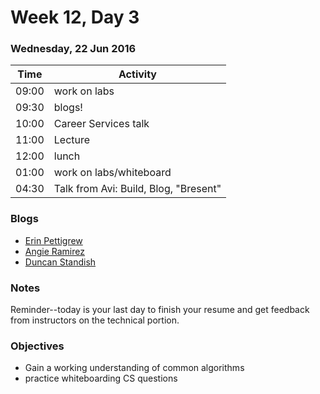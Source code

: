 # Week 12, Day 3

### Wednesday, 22 Jun 2016

| Time | Activity |
| --- | --- |
| 09:00 | work on labs |
| 09:30 | blogs! |
| 10:00 | Career Services talk |
| 11:00 | Lecture |
| 12:00 | lunch |
| 01:00 | work on labs/whiteboard |
| 04:30 | Talk from Avi: Build, Blog, "Bresent" |

### Blogs

- [Erin Pettigrew](https://medium.com/@codenode)
- [Angie Ramirez](https://medium.com/@_angieramirez)
- [Duncan Standish](https://medium.com/@irateprofessional)

### Notes

Reminder--today is your last day to finish your resume and get feedback from instructors on the technical portion.

### Objectives

- Gain a working understanding of common algorithms 
- practice whiteboarding CS questions 


